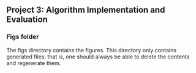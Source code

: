## Project 3: Algorithm Implementation and Evaluation
### Figs folder

The figs directory contains the figures. This directory only contains generated files; that is, one should always be able to delete the contents and regenerate them.
